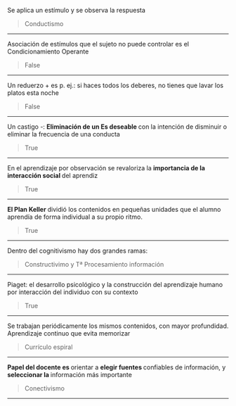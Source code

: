 Se aplica un estímulo y se observa la respuesta

> Conductismo

---
Asociación de estímulos que el sujeto no puede controlar es el Condicionamiento Operante

> False

---
Un reduerzo + es p. ej.: si haces todos los deberes, no tienes que lavar los platos esta noche

> False

---
Un castigo -: <b>Eliminación de un Es deseable </b>con la intención de disminuir o eliminar la frecuencia de una conducta

> True

---
En el aprendizaje por observación se revaloriza la <b>importancia de la interacción social </b>del aprendiz

> True

---
<b>El Plan Keller </b>dividió los contenidos en pequeñas unidades que el alumno aprendía de forma individual a su propio ritmo.

> True

---
Dentro del cognitivismo hay dos grandes ramas:

> Constructivimo y Tª Procesamiento información

---
Piaget: el desarrollo psicológico y la construcción del aprendizaje humano por interacción del individuo con su contexto

> True

---
Se trabajan periódicamente los mismos contenidos, con mayor profundidad. Aprendizaje continuo que evita memorizar

> Currículo espiral

---
<b>Papel del docente es </b>orientar a <b>elegir fuentes </b>confiables de información,  y <b>seleccionar la </b>información más importante

> Conectivismo

---


